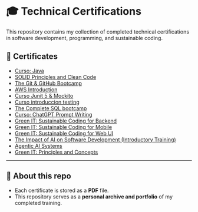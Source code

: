# 🎓 Technical Certifications

This repository contains my collection of completed technical certifications in software development, programming, and sustainable coding.

## 📜 Certificates

- [Curso: Java](Curso-Java.pdf)  
- [SOLID Principles and Clean Code](Solid-principles-and-clean-code.pdf)  
- [The Git & GitHub Bootcamp](The-Git-&-Github-Bootcamp.pdf)
- [AWS Introduction](curso-introduccion-AWS.pdf)
- [Curso Junit 5 & Mockito](curso-JUnit-5-&-Mockito.pdf)
- [Curso introduccion testing](Curso-introduccion-testing.pdf)
- [The Complete SQL bootcamp](The-complete-SQL-bootcamp.pdf)
- [Curso: ChatGPT Prompt Writing](Curso-ChatGPT-Prompt-Writing.pdf)  
- [Green IT: Sustainable Coding for Backend](Green-IT-Sustainable-Coding-for-Backend.pdf)  
- [Green IT: Sustainable Coding for Mobile](Green-IT-Sustainable-Coding-for-Mobile.pdf)  
- [Green IT: Sustainable Coding for Web UI](Green-IT-Sustainable-Coding-for-Web-UI.pdf)  
- [The Impact of AI on Software Development (Introductory Training)](The-Impact-of-AI-on-Software-Development-Introductory-Training.pdf)  
- [Agentic AI Systems](Agentic-AI-Systems.pdf)  
- [Green IT: Principles and Concepts](Green-IT-Principles-and-Concepts.pdf)


---

## 🚀 About this repo
- Each certificate is stored as a **PDF** file.  
- This repository serves as a **personal archive and portfolio** of my completed training.  

